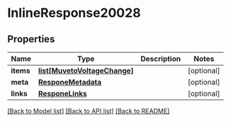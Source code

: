 # InlineResponse20028

## Properties
Name | Type | Description | Notes
------------ | ------------- | ------------- | -------------
**items** | [**list[MuvetoVoltageChange]**](MuvetoVoltageChange.md) |  | [optional] 
**meta** | [**ResponeMetadata**](ResponeMetadata.md) |  | [optional] 
**links** | [**ResponeLinks**](ResponeLinks.md) |  | [optional] 

[[Back to Model list]](../README.md#documentation-for-models) [[Back to API list]](../README.md#documentation-for-api-endpoints) [[Back to README]](../README.md)


